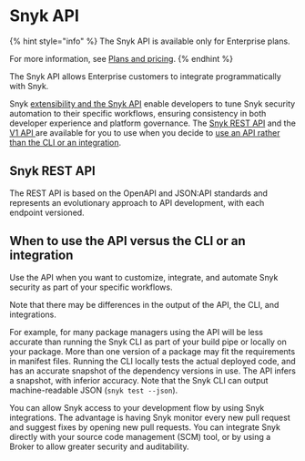 # Snyk API

{% hint style="info" %}
The Snyk API is available only for Enterprise plans.

For more information, see [Plans and pricing](https://snyk.io/plans).
{% endhint %}

The Snyk API allows Enterprise customers to integrate programmatically with Snyk.

Snyk [extensibility and the Snyk API](https://snyk.io/blog/extensibility-and-the-snyk-api/) enable developers to tune Snyk security automation to their specific workflows, ensuring consistency in both developer experience and platform governance. The [Snyk REST API](./#snyk-rest-api) and the [V1 API ](./#snyk-v1-api-superseded-by-the-rest-api)are available for you to use when you decide to [use an API rather than the CLI or an integration](./#when-to-use-the-api-versus-the-cli-or-an-integration).

## Snyk REST API

The REST API is based on the OpenAPI and JSON:API standards and represents an evolutionary approach to API development, with each endpoint versioned.

## When to use the API versus the CLI or an integration

Use the API when you want to customize, integrate, and automate Snyk security as part of your specific workflows.

Note that there may be differences in the output of the API, the CLI, and integrations.

For example, for many package managers using the API will be less accurate than running the Snyk CLI as part of your build pipe or locally on your package. More than one version of a package may fit the requirements in manifest files. Running the CLI locally tests the actual deployed code, and has an accurate snapshot of the dependency versions in use. The API infers a snapshot, with inferior accuracy. Note that the Snyk CLI can output machine-readable JSON (`snyk test --json`).

You can allow Snyk access to your development flow by using Snyk integrations. The advantage is having Snyk monitor every new pull request and suggest fixes by opening new pull requests. You can integrate Snyk directly with your source code management (SCM) tool, or by using a Broker to allow greater security and auditability.
